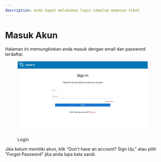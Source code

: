 ```yaml
---
description: Anda dapat melakukan login sebelum memesan tiket
---
```


# Masuk Akun

Halaman ini memungkinkan anda masuk dengan email dan password terdaftar.&#x20;

<figure><img src="../../.gitbook/assets/WhatsApp Image 2024-12-27 at 20.19.51_ae3f9599.jpg" alt=""><figcaption><p>LogIn</p></figcaption></figure>

Jika belum memiliki akun, klik "Don't have an account? Sign Up," atau pilih "Forgot Password" jika anda lupa kata sandi.
